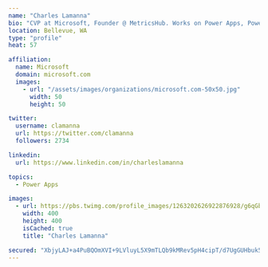 ```yaml
---
name: "Charles Lamanna"
bio: "CVP at Microsoft, Founder @ MetricsHub. Works on Power Apps, Power Automate, Power Virtual Agent, Common Data Service and Dynamics 365."
location: Bellevue, WA
type: "profile"
heat: 57

affiliation:
  name: Microsoft
  domain: microsoft.com
  images:
    - url: "/assets/images/organizations/microsoft.com-50x50.jpg"
      width: 50
      height: 50

twitter:
  username: clamanna
  url: https://twitter.com/clamanna
  followers: 2734

linkedin:
  url: https://www.linkedin.com/in/charleslamanna

topics:
  - Power Apps

images:
  - url: https://pbs.twimg.com/profile_images/1263202626922876928/g6qGbHZ-_400x400.jpg
    width: 400
    height: 400
    isCached: true
    title: "Charles Lamanna"

secured: "XbjyLAJ+a4PuBQOmXVI+9LVluyL5X9mTLQb9kMRev5pH4cipT/d7UgGUHbuk5R9euIJiL/vdtfWb0/yp9hnElbaozUpgRS7VBaDx4XkP5RTkcvurhK66HlF7tmgf/hEBxbJTL7PaU8EvbAK+Hb7bEq3sa6qf8lPJX7gPtoSMMcTkYdyScN5vwzAc3ImftattOFhlF2Xg/O2Vfu92mBvBLVyHmOQejZl8KLh0qwSTxg6gjWR19/RsyELhMRGSwqN88/BwpC2jiJT4yYfzpIJ+d3mG1d4d32eLpfS/PTejBgdPSqWfEBM2syQejzLbCBefXF58HACy2rd/ZT07LGEGAwkxJ7MGra+cYiBnUQAB+ozbULCo4ikRrF0aP1dZMViv2hcaweSwWaoRIIyyCRxwEC8q1jl1C3SpGFqPGbxFvsQ=;m4etVLULnmva6HSVrPR1nw=="
---
```


